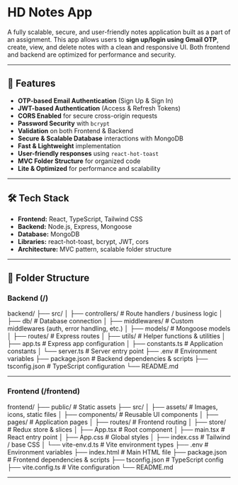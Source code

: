 # HD Notes App

A fully scalable, secure, and user-friendly notes application built as a part of an assignment. This app allows users to **sign up/login using Gmail OTP**, create, view, and delete notes with a clean and responsive UI. Both frontend and backend are optimized for performance and security.

---

## 🚀 Features

- **OTP-based Email Authentication** (Sign Up & Sign In)
- **JWT-based Authentication** (Access & Refresh Tokens)
- **CORS Enabled** for secure cross-origin requests
- **Password Security** with `bcrypt`
- **Validation** on both Frontend & Backend
- **Secure & Scalable Database** interactions with MongoDB
- **Fast & Lightweight** implementation
- **User-friendly responses** using `react-hot-toast`
- **MVC Folder Structure** for organized code
- **Lite & Optimized** for performance and scalability

---

## 🛠 Tech Stack

- **Frontend:** React, TypeScript, Tailwind CSS
- **Backend:** Node.js, Express, Mongoose
- **Database:** MongoDB
- **Libraries:** react-hot-toast, bcrypt, JWT, cors
- **Architecture:** MVC pattern, scalable folder structure

---

## 📂 Folder Structure

### Backend (/)
backend/
├── src/
│ ├── controllers/ # Route handlers / business logic
│ ├── db/ # Database connection
│ ├── middlewares/ # Custom middlewares (auth, error handling, etc.)
│ ├── models/ # Mongoose models
│ ├── routes/ # Express routes
│ ├── utils/ # Helper functions & utilities
│ ├── app.ts # Express app configuration
│ ├── constants.ts # Application constants
│ └── server.ts # Server entry point
├── .env # Environment variables
├── package.json # Backend dependencies & scripts
├── tsconfig.json # TypeScript configuration
└── README.md

---

### Frontend (/frontend)

frontend/
├── public/ # Static assets
├── src/
│ ├── assets/ # Images, icons, static files
│ ├── components/ # Reusable UI components
│ ├── pages/ # Application pages
│ ├── routes/ # Frontend routing
│ ├── store/ # Redux store & slices
│ ├── App.tsx # Root component
│ ├── main.tsx # React entry point
│ ├── App.css # Global styles
│ ├── index.css # Tailwind / base CSS
│ └── vite-env.d.ts # Vite environment types
├── .env # Environment variables
├── index.html # Main HTML file
├── package.json # Frontend dependencies & scripts
├── tsconfig.json # TypeScript config
├── vite.config.ts # Vite configuration
└── README.md

---

